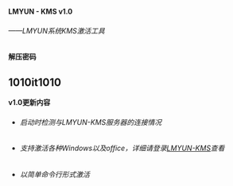 **LMYUN - KMS v1.0**
###### ——LMYUN系统KMS激活工具
**解压密码**
## 1010it1010
**v1.0更新内容**
* ###### 启动时检测与LMYUN-KMS服务器的连接情况
* ###### 支持激活各种Windows以及office，详细请登录[LMYUN-KMS](https://kms.lmyun.top/)查看
* ###### 以简单命令行形式激活
